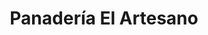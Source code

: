 ---
title: "Panadería El Artesano"
url: /san-salvador-de-jujuy/panaderia-el-artesano/
shop: panadería
---